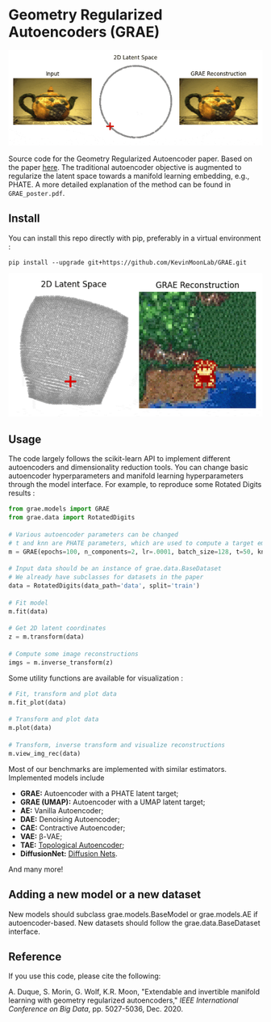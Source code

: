 Geometry Regularized Autoencoders (GRAE)
==============================

<p align="center">
<img src="imgs/tp_small.gif" alt="Teapot">
</p>

Source code for the Geometry Regularized Autoencoder paper.  Based on the paper [here](https://arxiv.org/abs/2007.07142).  The traditional autoencoder objective is augmented to regularize the latent space towards a manifold learning embedding, e.g., PHATE. 
A more detailed explanation of the method can be found in `GRAE_poster.pdf`. 


## Install
You can install this repo directly with pip, preferably in a virtual environment : 
```
pip install --upgrade git+https://github.com/KevinMoonLab/GRAE.git
``` 
<p>
<img src="imgs/tracking_small.gif" alt="Character Tracking">
</p>

## Usage

The code largely follows the scikit-learn API to implement different autoencoders and dimensionality reduction tools. You can change basic autoencoder hyperparameters and manifold learning 
hyperparameters through the model interface. For example, to reproduce some Rotated Digits results : 
```python
from grae.models import GRAE
from grae.data import RotatedDigits

# Various autoencoder parameters can be changed
# t and knn are PHATE parameters, which are used to compute a target embedding
m = GRAE(epochs=100, n_components=2, lr=.0001, batch_size=128, t=50, knn=10)

# Input data should be an instance of grae.data.BaseDataset
# We already have subclasses for datasets in the paper
data = RotatedDigits(data_path='data', split='train')

# Fit model
m.fit(data)

# Get 2D latent coordinates
z = m.transform(data)

# Compute some image reconstructions
imgs = m.inverse_transform(z)
```
Some utility functions are available for visualization : 
```python
# Fit, transform and plot data
m.fit_plot(data)

# Transform and plot data
m.plot(data)

# Transform, inverse transform and visualize reconstructions
m.view_img_rec(data)
```
Most of our benchmarks are implemented with similar estimators. Implemented models include 
- **GRAE:** Autoencoder with a PHATE latent target;
- **GRAE (UMAP):** Autoencoder with a UMAP latent target;
- **AE:** Vanilla Autoencoder;
- **DAE:** Denoising Autoencoder;
- **CAE:** Contractive Autoencoder;
- **VAE:** β-VAE;
- **TAE:** [Topological Autoencoder](https://proceedings.mlr.press/v119/moor20a.html);
- **DiffusionNet:** [Diffusion Nets](https://www.sciencedirect.com/science/article/abs/pii/S1063520317300957).
 
And many more!
## Adding a new model or a new dataset
New models should subclass grae.models.BaseModel or grae.models.AE if autoencoder-based. New datasets should follow the grae.data.BaseDataset interface.
## Reference
If you use this code, please cite the following:

A. Duque, S. Morin, G. Wolf, K.R. Moon, "Extendable and invertible manifold learning with geometry regularized autoencoders," *IEEE International Conference on Big Data*, pp. 5027-5036, Dec. 2020.

